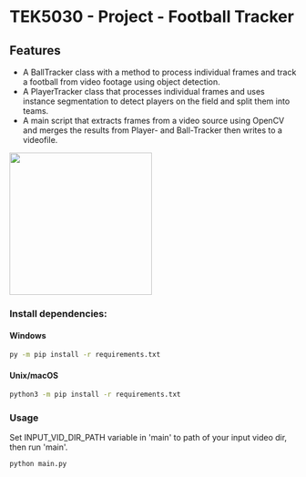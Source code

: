 # TEK5030 - Project - Football Tracker

## Features

- A BallTracker class with a method to process individual frames and track a football from video footage using object detection.
- A PlayerTracker class that processes individual frames and uses instance segmentation to detect players on the field and split them into teams.
- A main script that extracts frames from a video source using OpenCV and merges the results from Player- and Ball-Tracker then writes to a videofile.

<img src="readme_example.gif" width="250" height="250"/>

### Install dependencies:

#### Windows
```bash
py -m pip install -r requirements.txt
```

#### Unix/macOS
```bash
python3 -m pip install -r requirements.txt
```

### Usage

Set INPUT_VID_DIR_PATH variable in 'main' to path of your input video dir, then run 'main'.

```bash
python main.py
```


